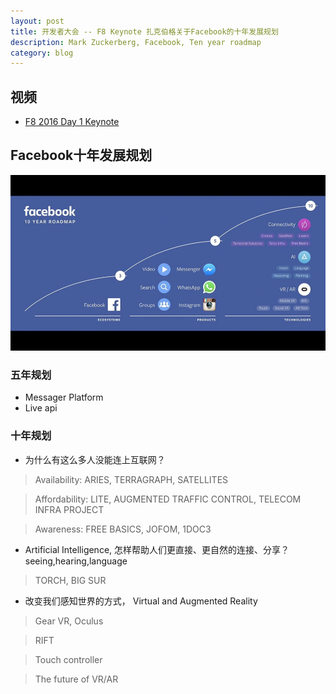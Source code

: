 ```yaml
---
layout: post
title: 开发者大会 -- F8 Keynote 扎克伯格关于Facebook的十年发展规划
description: Mark Zuckerberg, Facebook, Ten year roadmap
category: blog
---
```


## 视频
* [F8 2016 Day 1 Keynote](https://developers.facebook.com/videos/f8-2016/keynote)

## Facebook十年发展规划
![Facebook ten year roadmap](/images/2016-05-11-Facebook-Ten-Year-Roadmap/10yrroadmap.jpg)

### 五年规划
* Messager Platform
* Live api

### 十年规划
* 为什么有这么多人没能连上互联网？
    
> Availability: ARIES, TERRAGRAPH, SATELLITES

> Affordability: LITE, AUGMENTED TRAFFIC CONTROL, TELECOM INFRA PROJECT

> Awareness: FREE BASICS, JOFOM, 1DOC3

* Artificial Intelligence, 怎样帮助人们更直接、更自然的连接、分享？seeing,hearing,language

> TORCH, BIG SUR

* 改变我们感知世界的方式， Virtual and Augmented Reality

> Gear VR, Oculus

> RIFT

> Touch controller

> The future of VR/AR

